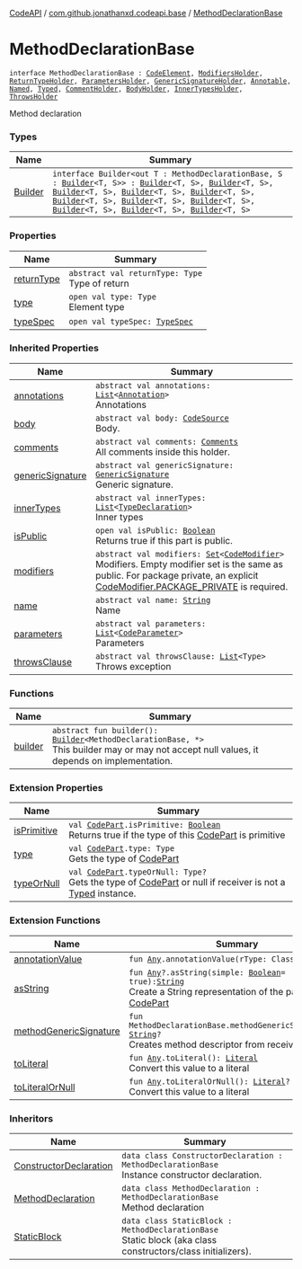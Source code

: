 [CodeAPI](../../index.md) / [com.github.jonathanxd.codeapi.base](../index.md) / [MethodDeclarationBase](.)

# MethodDeclarationBase

`interface MethodDeclarationBase : `[`CodeElement`](../../com.github.jonathanxd.codeapi/-code-element.md)`, `[`ModifiersHolder`](../-modifiers-holder/index.md)`, `[`ReturnTypeHolder`](../-return-type-holder/index.md)`, `[`ParametersHolder`](../-parameters-holder/index.md)`, `[`GenericSignatureHolder`](../-generic-signature-holder/index.md)`, `[`Annotable`](../-annotable/index.md)`, `[`Named`](../-named/index.md)`, `[`Typed`](../-typed/index.md)`, `[`CommentHolder`](../../com.github.jonathanxd.codeapi.base.comment/-comment-holder/index.md)`, `[`BodyHolder`](../-body-holder/index.md)`, `[`InnerTypesHolder`](../-inner-types-holder/index.md)`, `[`ThrowsHolder`](../-throws-holder/index.md)

Method declaration

### Types

| Name | Summary |
|---|---|
| [Builder](-builder/index.md) | `interface Builder<out T : MethodDeclarationBase, S : `[`Builder`](-builder/index.md)`<T, S>> : `[`Builder`](../-body-holder/-builder/index.md)`<T, S>, `[`Builder`](../-modifiers-holder/-builder/index.md)`<T, S>, `[`Builder`](../-return-type-holder/-builder/index.md)`<T, S>, `[`Builder`](../-parameters-holder/-builder/index.md)`<T, S>, `[`Builder`](../-generic-signature-holder/-builder/index.md)`<T, S>, `[`Builder`](../-annotable/-builder/index.md)`<T, S>, `[`Builder`](../-named/-builder/index.md)`<T, S>, `[`Builder`](../-typed/-builder/index.md)`<T, S>, `[`Builder`](../../com.github.jonathanxd.codeapi.base.comment/-comment-holder/-builder/index.md)`<T, S>, `[`Builder`](../-inner-types-holder/-builder/index.md)`<T, S>, `[`Builder`](../-throws-holder/-builder/index.md)`<T, S>` |

### Properties

| Name | Summary |
|---|---|
| [returnType](return-type.md) | `abstract val returnType: Type`<br>Type of return |
| [type](type.md) | `open val type: Type`<br>Element type |
| [typeSpec](type-spec.md) | `open val typeSpec: `[`TypeSpec`](../-type-spec/index.md) |

### Inherited Properties

| Name | Summary |
|---|---|
| [annotations](../-annotable/annotations.md) | `abstract val annotations: `[`List`](https://kotlinlang.org/api/latest/jvm/stdlib/kotlin.collections/-list/index.html)`<`[`Annotation`](../-annotation/index.md)`>`<br>Annotations |
| [body](../-body-holder/body.md) | `abstract val body: `[`CodeSource`](../../com.github.jonathanxd.codeapi/-code-source/index.md)<br>Body. |
| [comments](../../com.github.jonathanxd.codeapi.base.comment/-comment-holder/comments.md) | `abstract val comments: `[`Comments`](../../com.github.jonathanxd.codeapi.base.comment/-comments/index.md)<br>All comments inside this holder. |
| [genericSignature](../-generic-signature-holder/generic-signature.md) | `abstract val genericSignature: `[`GenericSignature`](../../com.github.jonathanxd.codeapi.generic/-generic-signature/index.md)<br>Generic signature. |
| [innerTypes](../-inner-types-holder/inner-types.md) | `abstract val innerTypes: `[`List`](https://kotlinlang.org/api/latest/jvm/stdlib/kotlin.collections/-list/index.html)`<`[`TypeDeclaration`](../-type-declaration/index.md)`>`<br>Inner types |
| [isPublic](../-modifiers-holder/is-public.md) | `open val isPublic: `[`Boolean`](https://kotlinlang.org/api/latest/jvm/stdlib/kotlin/-boolean/index.html)<br>Returns true if this part is public. |
| [modifiers](../-modifiers-holder/modifiers.md) | `abstract val modifiers: `[`Set`](https://kotlinlang.org/api/latest/jvm/stdlib/kotlin.collections/-set/index.html)`<`[`CodeModifier`](../-code-modifier/index.md)`>`<br>Modifiers. Empty modifier set is the same as public. For package private, an explicit [CodeModifier.PACKAGE_PRIVATE](../-code-modifier/-p-a-c-k-a-g-e_-p-r-i-v-a-t-e.md) is required. |
| [name](../-named/name.md) | `abstract val name: `[`String`](https://kotlinlang.org/api/latest/jvm/stdlib/kotlin/-string/index.html)<br>Name |
| [parameters](../-parameters-holder/parameters.md) | `abstract val parameters: `[`List`](https://kotlinlang.org/api/latest/jvm/stdlib/kotlin.collections/-list/index.html)`<`[`CodeParameter`](../-code-parameter/index.md)`>`<br>Parameters |
| [throwsClause](../-throws-holder/throws-clause.md) | `abstract val throwsClause: `[`List`](https://kotlinlang.org/api/latest/jvm/stdlib/kotlin.collections/-list/index.html)`<Type>`<br>Throws exception |

### Functions

| Name | Summary |
|---|---|
| [builder](builder.md) | `abstract fun builder(): `[`Builder`](-builder/index.md)`<MethodDeclarationBase, *>`<br>This builder may or may not accept null values, it depends on implementation. |

### Extension Properties

| Name | Summary |
|---|---|
| [isPrimitive](../../com.github.jonathanxd.codeapi.util/is-primitive.md) | `val `[`CodePart`](../../com.github.jonathanxd.codeapi/-code-part/index.md)`.isPrimitive: `[`Boolean`](https://kotlinlang.org/api/latest/jvm/stdlib/kotlin/-boolean/index.html)<br>Returns true if the type of this [CodePart](../../com.github.jonathanxd.codeapi/-code-part/index.md) is primitive |
| [type](../../com.github.jonathanxd.codeapi.util/type.md) | `val `[`CodePart`](../../com.github.jonathanxd.codeapi/-code-part/index.md)`.type: Type`<br>Gets the type of [CodePart](../../com.github.jonathanxd.codeapi/-code-part/index.md) |
| [typeOrNull](../../com.github.jonathanxd.codeapi.util/type-or-null.md) | `val `[`CodePart`](../../com.github.jonathanxd.codeapi/-code-part/index.md)`.typeOrNull: Type?`<br>Gets the type of [CodePart](../../com.github.jonathanxd.codeapi/-code-part/index.md) or null if receiver is not a [Typed](../-typed/index.md) instance. |

### Extension Functions

| Name | Summary |
|---|---|
| [annotationValue](../../com.github.jonathanxd.codeapi.util.conversion/kotlin.-any/annotation-value.md) | `fun `[`Any`](https://kotlinlang.org/api/latest/jvm/stdlib/kotlin/-any/index.html)`.annotationValue(rType: Class<*>): `[`Any`](https://kotlinlang.org/api/latest/jvm/stdlib/kotlin/-any/index.html) |
| [asString](../../com.github.jonathanxd.codeapi.util/kotlin.-any/as-string.md) | `fun `[`Any`](https://kotlinlang.org/api/latest/jvm/stdlib/kotlin/-any/index.html)`?.asString(simple: `[`Boolean`](https://kotlinlang.org/api/latest/jvm/stdlib/kotlin/-boolean/index.html)` = true): `[`String`](https://kotlinlang.org/api/latest/jvm/stdlib/kotlin/-string/index.html)<br>Create a String representation of the part of this [CodePart](../../com.github.jonathanxd.codeapi/-code-part/index.md) |
| [methodGenericSignature](../../com.github.jonathanxd.codeapi.util/method-generic-signature.md) | `fun MethodDeclarationBase.methodGenericSignature(): `[`String`](https://kotlinlang.org/api/latest/jvm/stdlib/kotlin/-string/index.html)`?`<br>Creates method descriptor from receiver. |
| [toLiteral](../../com.github.jonathanxd.codeapi.util.conversion/kotlin.-any/to-literal.md) | `fun `[`Any`](https://kotlinlang.org/api/latest/jvm/stdlib/kotlin/-any/index.html)`.toLiteral(): `[`Literal`](../../com.github.jonathanxd.codeapi.literal/-literal/index.md)<br>Convert this value to a literal |
| [toLiteralOrNull](../../com.github.jonathanxd.codeapi.util.conversion/kotlin.-any/to-literal-or-null.md) | `fun `[`Any`](https://kotlinlang.org/api/latest/jvm/stdlib/kotlin/-any/index.html)`.toLiteralOrNull(): `[`Literal`](../../com.github.jonathanxd.codeapi.literal/-literal/index.md)`?`<br>Convert this value to a literal |

### Inheritors

| Name | Summary |
|---|---|
| [ConstructorDeclaration](../-constructor-declaration/index.md) | `data class ConstructorDeclaration : MethodDeclarationBase`<br>Instance constructor declaration. |
| [MethodDeclaration](../-method-declaration/index.md) | `data class MethodDeclaration : MethodDeclarationBase`<br>Method declaration |
| [StaticBlock](../-static-block/index.md) | `data class StaticBlock : MethodDeclarationBase`<br>Static block (aka class constructors/class initializers). |
